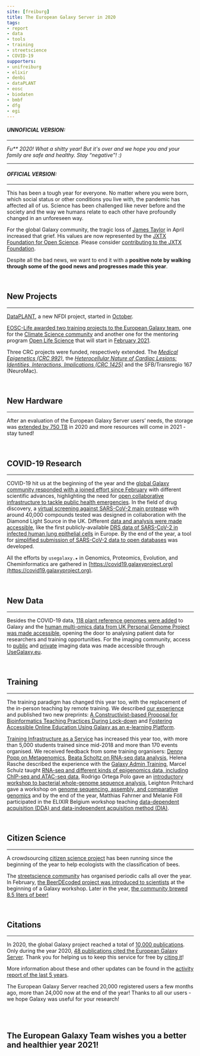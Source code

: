 ```yaml
---
site: [freiburg]
title: The European Galaxy Server in 2020
tags:
- report
- data
- tools
- training
- streetscience
- COVID-19
supporters:
- unifreiburg
- elixir
- denbi
- dataPLANT
- eosc
- biodaten
- bmbf
- dfg
- egi
---
```


#### _UNNOFICIAL VERSION:_
---

_Fu** 2020! What a shitty year! But it's over and we hope you and your family are safe and healthy. Stay “negative”! :)_

---

#### _OFFICIAL VERSION:_
---

This has been a tough year for everyone. No matter where you were born, which social status or other conditions you live with, the pandemic has affected all of us. Science has been challenged like never before and the society and the way we humans relate to each other have profoundly changed in an unforeseen way. 

For the global Galaxy community, the tragic loss of [James Taylor](https://galaxyproject.org/jxtx/) in April increased that grief. His values are now represented by the [JXTX Foundation for Open Science](https://galaxyproject.org/jxtx/foundation/). Please consider [contributing to the JXTX Foundation](https://give.communityfunded.com/o/eberly/i/eberly-college-of-science/s/jtech#CommunityI39hubL9i).

Despite all the bad news, we want to end it with a **positive note by walking through some of the good news and progresses made this year**.

<br>

## New Projects
---

[DataPLANT](https://galaxyproject.eu/posts/2020/08/22/DataPLANT/), a new NFDI project,  started in [October](https://galaxyproject.eu/posts/2020/11/18/DataPLANT/).

[EOSC-Life awarded two training projects to the European Galaxy team](https://galaxyproject.eu/posts/2020/09/08/training-wp9-eosc-life/), one for the [Climate Science community](https://www.eosc-nordic.eu/insights-from-the-first-cross-training-between-eosc-life-and-eosc-nordic/) and another one for the mentoring program [Open Life Science](https://openlifesci.org/) that will start in [February 2021](https://galaxyproject.eu/posts/2020/12/22/ols/).

Three CRC projects were funded, respectively extended. The [_Medical Epigenetics (CRC 992)_](https://www.sfb992.uni-freiburg.de/), the [_Heterocellular Nature of Cardiac Lesions: Identities, Interactions, Implications (CRC 1425)_](https://www.sfb1425.uni-freiburg.de/) and the SFB/Transregio 167 (NeuroMac).

<br>

## New Hardware
---

After an evaluation of the European Galaxy Server users’ needs, the storage was [extended by 750 TB](https://galaxyproject.eu/posts/2020/11/17/new-compute-nodes/) in 2020 and more resources will come in 2021 - stay tuned!

<br>

## COVID-19 Research
---

COVID-19 hit us at the beginning of the year and the [global Galaxy community responded with a joined effort since February](https://www.pr.uni-freiburg.de/pm-en/press-releases-2020/coronavirus-data-analysis?set_language=en)
with different scientific advances, highlighting the need for [open collaborative infrastructure to tackle public health emergencies](https://elixir-europe.org/news/COVID-19-data-open-analysis).
In the field of drug discovery, a [virtual screening against SARS-CoV-2 main protease](https://galaxyproject.eu/posts/2020/03/11/virtual-screening/) with around 40,000 compounds tested was designed in collaboration with the Diamond Light Source in the UK.
Different [data and analysis were made accessible](https://www.pr.uni-freiburg.de/pm-en/press-releases-2020/scientific-infrastructure-for-virus-research?set_language=en),
like the first publicly-available [DRS data of SARS-CoV-2 in infected human lung epithelial cells](https://galaxyproject.eu/posts/2020/07/19/drs_sars-cov-2-paper/) in Europe.
By the end of the year, a tool for [simplified submission of SARS-CoV-2 data to open databases](https://galaxyproject.eu/posts/2020/11/20/elixir-post/) was developed.

All the efforts by `usegalaxy.★` in Genomics, Proteomics, Evolution, and Cheminformatics are gathered in [https://covid19.galaxyproject.org](https://covid19.galaxyproject.org).

<br>

## New Data
---

Besides the COVID-19 data, [118 plant reference genomes were added](https://galaxyproject.eu/posts/2020/01/05/plant-reference-genomes/) to Galaxy and the [human multi-omics data from UK Personal Genome Project was made accessible](https://galaxyproject.eu/posts/2020/01/16/pgp/), opening the door to analysing patient data for researchers and training opportunities.
For the imaging community, access to [public](https://galaxyproject.eu/posts/2020/02/08/idr-galaxy-hackathon/) and [private](https://galaxyproject.eu/posts/2020/11/23/OMERO-post/) imaging data was made accessible through [UseGalaxy.eu](https://usegalaxy.eu/).

<br>

## Training
---

The training paradigm has changed this year too, with the replacement of the in-person teaching by remote training. We described [our experience](https://galaxyproject.eu/posts/2020/09/15/ML-lessons-learned/)  and published two new preprints: [A Constructivist-based Proposal for Bioinformatics Teaching Practices During Lock-down](https://www.preprints.org/manuscript/202008.0532/v2) and [Fostering Accessible Online Education Using Galaxy as an e-learning Platform](https://www.preprints.org/manuscript/202009.0457/v2). 

[Training Infrastructure as a Service](https://www.biorxiv.org/content/10.1101/2020.08.23.263509v1) has increased this year too, with more than 5,000 students trained since mid-2018 and more than 170 events organised. We received feedback from some training organisers: [Denny Popp on Metagenomics](https://galaxyproject.eu/posts/2020/01/20/tiaas-feedback-popp/), [Beata Scholtz on RNA-seq data analysis](https://galaxyproject.eu/posts/2020/02/10/tiaas-feedback-Scholtz/), Helena Rasche described the experience with the [Galaxy Admin Training](https://galaxyproject.eu/posts/2020/03/06/admin-training-success/), Marcel Schulz taught [RNA-seq and different kinds of epigenomics data, including ChIP-seq and ATAC-seq data](https://galaxyproject.eu/posts/2020/06/08/tiaas-feedback-schulz/), Rodrigo Ortega Polo gave an [introductory workshop to bacterial whole-genome sequence analysis](https://galaxyproject.eu/posts/2020/07/25/tiaas_feedback_rodrigo/), Leighton Pritchard gave a workshop on [genome sequencing, assembly, and comparative genomics](https://galaxyproject.eu/posts/2020/10/14/tiaas_feedback_Leighton/) and by the end of the year, Matthias Fahrner and Melanie Föll participated in the ELIXIR Belgium workshop teaching [data-dependent acquisition (DDA) and data-independent acquisition method (DIA)](https://galaxyproject.eu/posts/2020/12/08/tiaas_feedback_Melanie-Matthias/).

<br>

## Citizen Science
---

A crowdsourcing [citizen science project](https://galaxyproject.org/blog/2020-01-galaxy-ecology-citizen-science/) has been running since the beginning of the year to help ecologists with the classification of bees.

The [streetscience community](https://streetscience.community/) has organised periodic calls all over the year. In February, [the BeerDEcoded project was introduced to scientists](https://streetscience.community/events/2020-02-19-introduction_StreetScienceCommunity/) at the beginning of a Galaxy workshop. Later in the year, [the community brewed 8.5 liters of beer!](https://streetscience.community/events/2020-09-27-BeerBrewing/)

<br>

## Citations
---

In 2020, the global Galaxy project reached a total of [10,000 publications](https://galaxyproject.org/blog/2020-08-10k-pubs/). Only during the year 2020, [48 publications cited the European Galaxy Server](https://galaxyproject.eu/citations). Thank you for helping us to keep this service for free by [citing it](https://galaxyproject.eu/about)! 

More information about these and other updates can be found in the [activity report of the last 5 years](https://galaxyproject.eu/posts/2020/11/24/5years-report/).

The European Galaxy Server reached 20,000 registered users a few months ago, more than 24,000 now at the end of the year! Thanks to all our users - we hope Galaxy was useful for your research!

<br><br>

## The European Galaxy Team wishes you a better and healthier year 2021!

<br><br>
